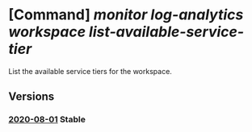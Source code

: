 # [Command] _monitor log-analytics workspace list-available-service-tier_

List the available service tiers for the workspace.

## Versions

### [2020-08-01](/Resources/mgmt-plane/L3N1YnNjcmlwdGlvbnMve30vcmVzb3VyY2Vncm91cHMve30vcHJvdmlkZXJzL21pY3Jvc29mdC5vcGVyYXRpb25hbGluc2lnaHRzL3dvcmtzcGFjZXMve30vYXZhaWxhYmxlc2VydmljZXRpZXJz/2020-08-01.xml) **Stable**

<!-- mgmt-plane /subscriptions/{}/resourcegroups/{}/providers/microsoft.operationalinsights/workspaces/{}/availableservicetiers 2020-08-01 -->
